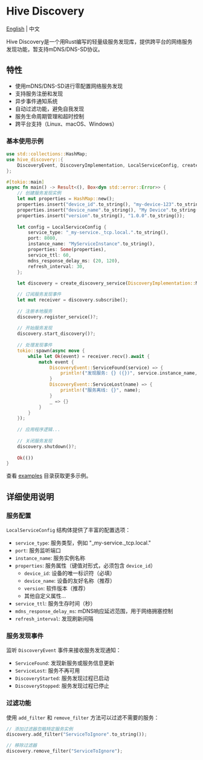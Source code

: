 # Hive Discovery

[English](./README_EN.md) | 中文

Hive Discovery是一个用Rust编写的轻量级服务发现库，提供跨平台的网络服务发现功能，暂支持mDNS/DNS-SD协议。

## 特性

- 使用mDNS/DNS-SD进行零配置网络服务发现
- 支持服务注册和发现
- 异步事件通知系统
- 自动过滤功能，避免自我发现
- 服务生命周期管理和超时控制
- 跨平台支持（Linux、macOS、Windows）


### 基本使用示例

```rust
use std::collections::HashMap;
use hive_discovery::{
    DiscoveryEvent, DiscoveryImplementation, LocalServiceConfig, create_discovery_service
};

#[tokio::main]
async fn main() -> Result<(), Box<dyn std::error::Error>> {
    // 创建服务发现实例
    let mut properties = HashMap::new();
    properties.insert("device_id".to_string(), "my-device-123".to_string());
    properties.insert("device_name".to_string(), "My Device".to_string());
    properties.insert("version".to_string(), "1.0.0".to_string());
    
    let config = LocalServiceConfig {
        service_type: "_my-service._tcp.local.".to_string(),
        port: 8080,
        instance_name: "MyServiceInstance".to_string(),
        properties: Some(properties),
        service_ttl: 60,
        mdns_response_delay_ms: (20, 120),
        refresh_interval: 30,
    };
    
    let discovery = create_discovery_service(DiscoveryImplementation::Mdns, config)?;

    // 订阅服务发现事件
    let mut receiver = discovery.subscribe();
    
    // 注册本地服务
    discovery.register_service()?;
    
    // 开始服务发现
    discovery.start_discovery()?;
    
    // 处理发现事件
    tokio::spawn(async move {
        while let Ok(event) = receiver.recv().await {
            match event {
                DiscoveryEvent::ServiceFound(service) => {
                    println!("发现服务: {} ({})", service.instance_name, service.service_type);
                }
                DiscoveryEvent::ServiceLost(name) => {
                    println!("服务离线: {}", name);
                }
                _ => {}
            }
        }
    });
    
    // 应用程序逻辑...
    
    // 关闭服务发现
    discovery.shutdown()?;
    
    Ok(())
}
```

查看 [examples](./examples) 目录获取更多示例。

## 详细使用说明

### 服务配置

`LocalServiceConfig` 结构体提供了丰富的配置选项：

- `service_type`: 服务类型，例如 "_my-service._tcp.local."
- `port`: 服务监听端口
- `instance_name`: 服务实例名称
- `properties`: 服务属性（键值对形式，必须包含 `device_id`）
  - `device_id`: 设备的唯一标识符（必填）
  - `device_name`: 设备的友好名称（推荐）
  - `version`: 软件版本（推荐）
  - 其他自定义属性...
- `service_ttl`: 服务生存时间（秒）
- `mdns_response_delay_ms`: mDNS响应延迟范围，用于网络拥塞控制
- `refresh_interval`: 发现刷新间隔

### 服务发现事件

监听 `DiscoveryEvent` 事件来接收服务发现通知：

- `ServiceFound`: 发现新服务或服务信息更新
- `ServiceLost`: 服务不再可用
- `DiscoveryStarted`: 服务发现过程已启动
- `DiscoveryStopped`: 服务发现过程已停止

### 过滤功能

使用 `add_filter` 和 `remove_filter` 方法可以过滤不需要的服务：

```rust
// 添加过滤器忽略特定服务实例
discovery.add_filter("ServiceToIgnore".to_string());

// 移除过滤器
discovery.remove_filter("ServiceToIgnore");
```

